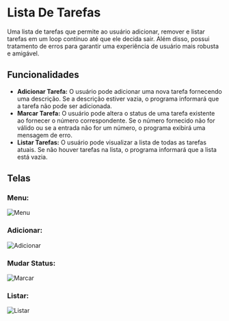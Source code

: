 # Lista De Tarefas
Uma lista de tarefas que permite ao usuário adicionar, remover e listar tarefas em um loop contínuo até que ele decida sair. Além disso, possui tratamento de erros para garantir uma experiência de usuário mais robusta e amigável.

## Funcionalidades

- **Adicionar Tarefa:** O usuário pode adicionar uma nova tarefa fornecendo uma descrição. Se a descrição estiver vazia, o programa informará que a tarefa não pode ser adicionada.
- **Marcar Tarefa:** O usuário pode altera o status de uma tarefa existente ao fornecer o número correspondente. Se o número fornecido não for válido ou se a entrada não for um número, o programa exibirá uma mensagem de erro.
- **Listar Tarefas:** O usuário pode visualizar a lista de todas as tarefas atuais. Se não houver tarefas na lista, o programa informará que a lista está vazia.

## Telas 
### Menu:
![Menu](https://private-user-images.githubusercontent.com/106997880/364365142-b9176204-d0d0-4b7d-8e2d-3754daf76c35.PNG?jwt=eyJhbGciOiJIUzI1NiIsInR5cCI6IkpXVCJ9.eyJpc3MiOiJnaXRodWIuY29tIiwiYXVkIjoicmF3LmdpdGh1YnVzZXJjb250ZW50LmNvbSIsImtleSI6ImtleTUiLCJleHAiOjE3MjU0NTE3NDQsIm5iZiI6MTcyNTQ1MTQ0NCwicGF0aCI6Ii8xMDY5OTc4ODAvMzY0MzY1MTQyLWI5MTc2MjA0LWQwZDAtNGI3ZC04ZTJkLTM3NTRkYWY3NmMzNS5QTkc_WC1BbXotQWxnb3JpdGhtPUFXUzQtSE1BQy1TSEEyNTYmWC1BbXotQ3JlZGVudGlhbD1BS0lBVkNPRFlMU0E1M1BRSzRaQSUyRjIwMjQwOTA0JTJGdXMtZWFzdC0xJTJGczMlMkZhd3M0X3JlcXVlc3QmWC1BbXotRGF0ZT0yMDI0MDkwNFQxMjA0MDRaJlgtQW16LUV4cGlyZXM9MzAwJlgtQW16LVNpZ25hdHVyZT0yMWQ2NmJhNGI0ZTNkMWUzZDE0NWU2ZDkzODU1YjQzMmY1MzIwYTVkMzQ1MjU4MDYxMjMwYzY2NzY3NjU3YzVmJlgtQW16LVNpZ25lZEhlYWRlcnM9aG9zdCZhY3Rvcl9pZD0wJmtleV9pZD0wJnJlcG9faWQ9MCJ9.nj5yxjiEDoClWjzc-CdXKQgo-0RuYfEkQoexDghK0k8)

### Adicionar:
![Adicionar](https://private-user-images.githubusercontent.com/106997880/364365148-52a13997-0fc9-48a4-a298-80ad8f057296.PNG?jwt=eyJhbGciOiJIUzI1NiIsInR5cCI6IkpXVCJ9.eyJpc3MiOiJnaXRodWIuY29tIiwiYXVkIjoicmF3LmdpdGh1YnVzZXJjb250ZW50LmNvbSIsImtleSI6ImtleTUiLCJleHAiOjE3MjU0NTIwMDYsIm5iZiI6MTcyNTQ1MTcwNiwicGF0aCI6Ii8xMDY5OTc4ODAvMzY0MzY1MTQ4LTUyYTEzOTk3LTBmYzktNDhhNC1hMjk4LTgwYWQ4ZjA1NzI5Ni5QTkc_WC1BbXotQWxnb3JpdGhtPUFXUzQtSE1BQy1TSEEyNTYmWC1BbXotQ3JlZGVudGlhbD1BS0lBVkNPRFlMU0E1M1BRSzRaQSUyRjIwMjQwOTA0JTJGdXMtZWFzdC0xJTJGczMlMkZhd3M0X3JlcXVlc3QmWC1BbXotRGF0ZT0yMDI0MDkwNFQxMjA4MjZaJlgtQW16LUV4cGlyZXM9MzAwJlgtQW16LVNpZ25hdHVyZT1kODM1MTUwMjY5MzlmZjkyZWNlYWNiMjMzYjk1YzE1NTI4MTQ1OTYwMTY0ZDkxMTAzNGNjNzIwZDcxZTdhNWJkJlgtQW16LVNpZ25lZEhlYWRlcnM9aG9zdCZhY3Rvcl9pZD0wJmtleV9pZD0wJnJlcG9faWQ9MCJ9.p-rAuylJrqMAdD4XToCstwgxRbqIsLZDKMgZOQhYjYw)

### Mudar Status:
![Marcar](https://private-user-images.githubusercontent.com/106997880/364365153-cdb9bd35-825b-4bfd-95fd-fddb196f2d10.PNG?jwt=eyJhbGciOiJIUzI1NiIsInR5cCI6IkpXVCJ9.eyJpc3MiOiJnaXRodWIuY29tIiwiYXVkIjoicmF3LmdpdGh1YnVzZXJjb250ZW50LmNvbSIsImtleSI6ImtleTUiLCJleHAiOjE3MjU0NTIwMDYsIm5iZiI6MTcyNTQ1MTcwNiwicGF0aCI6Ii8xMDY5OTc4ODAvMzY0MzY1MTUzLWNkYjliZDM1LTgyNWItNGJmZC05NWZkLWZkZGIxOTZmMmQxMC5QTkc_WC1BbXotQWxnb3JpdGhtPUFXUzQtSE1BQy1TSEEyNTYmWC1BbXotQ3JlZGVudGlhbD1BS0lBVkNPRFlMU0E1M1BRSzRaQSUyRjIwMjQwOTA0JTJGdXMtZWFzdC0xJTJGczMlMkZhd3M0X3JlcXVlc3QmWC1BbXotRGF0ZT0yMDI0MDkwNFQxMjA4MjZaJlgtQW16LUV4cGlyZXM9MzAwJlgtQW16LVNpZ25hdHVyZT0xY2MyMWZiNGEzNGI1NjAwMjRhYmM1OGE4YTM4ZGVkMmY0MzBjNmU1ZTkzNjZhNjNkZTY5MjBiZWU2MmY3NjRlJlgtQW16LVNpZ25lZEhlYWRlcnM9aG9zdCZhY3Rvcl9pZD0wJmtleV9pZD0wJnJlcG9faWQ9MCJ9.Vv0LLpVPIvqFhku1dNtrNpMWm5QQF95tNScxVHXXsz0)

### Listar:
![Listar](https://private-user-images.githubusercontent.com/106997880/364365156-5241aee0-524a-4679-b39f-ed8907121c95.PNG?jwt=eyJhbGciOiJIUzI1NiIsInR5cCI6IkpXVCJ9.eyJpc3MiOiJnaXRodWIuY29tIiwiYXVkIjoicmF3LmdpdGh1YnVzZXJjb250ZW50LmNvbSIsImtleSI6ImtleTUiLCJleHAiOjE3MjU0NTIwMDYsIm5iZiI6MTcyNTQ1MTcwNiwicGF0aCI6Ii8xMDY5OTc4ODAvMzY0MzY1MTU2LTUyNDFhZWUwLTUyNGEtNDY3OS1iMzlmLWVkODkwNzEyMWM5NS5QTkc_WC1BbXotQWxnb3JpdGhtPUFXUzQtSE1BQy1TSEEyNTYmWC1BbXotQ3JlZGVudGlhbD1BS0lBVkNPRFlMU0E1M1BRSzRaQSUyRjIwMjQwOTA0JTJGdXMtZWFzdC0xJTJGczMlMkZhd3M0X3JlcXVlc3QmWC1BbXotRGF0ZT0yMDI0MDkwNFQxMjA4MjZaJlgtQW16LUV4cGlyZXM9MzAwJlgtQW16LVNpZ25hdHVyZT1hZjE2ZDA2NDc4Y2UzZmMyMDNiMjRjNzIzOGI5ZWQzNTMwZTA2Y2M5ODUxZWE4NzljOTM4YjA1YWFkYTc3NDcyJlgtQW16LVNpZ25lZEhlYWRlcnM9aG9zdCZhY3Rvcl9pZD0wJmtleV9pZD0wJnJlcG9faWQ9MCJ9.5N1wKuPLxkn0CMZkpy9cUQfxfd6_kY8iPoCJU2aOQqM)





